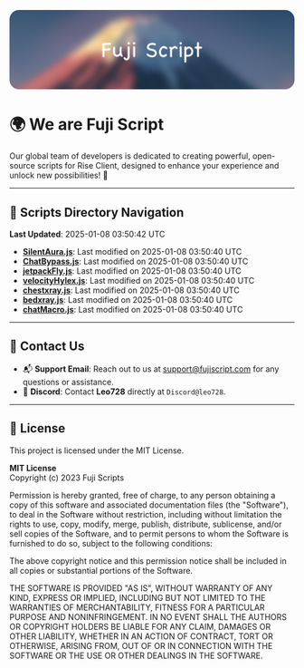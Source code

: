 ![Banner](.github/b.webp)

# 🌍 **We are Fuji Script**

Our global team of developers is dedicated to creating powerful, open-source scripts for Rise Client, designed to enhance your experience and unlock new possibilities! 🌟

---
<!-- SCRIPTS_NAVIGATION_START -->
## 📂 **Scripts Directory Navigation**

**Last Updated**: 2025-01-08 03:50:42 UTC

- **[SilentAura.js](scripts/SilentAura.js)**: Last modified on 2025-01-08 03:50:40 UTC
- **[ChatBypass.js](scripts/ChatBypass.js)**: Last modified on 2025-01-08 03:50:40 UTC
- **[jetpackFly.js](scripts/jetpackFly.js)**: Last modified on 2025-01-08 03:50:40 UTC
- **[velocityHylex.js](scripts/velocityHylex.js)**: Last modified on 2025-01-08 03:50:40 UTC
- **[chestxray.js](scripts/chestxray.js)**: Last modified on 2025-01-08 03:50:40 UTC
- **[bedxray.js](scripts/bedxray.js)**: Last modified on 2025-01-08 03:50:40 UTC
- **[chatMacro.js](scripts/chatMacro.js)**: Last modified on 2025-01-08 03:50:40 UTC

<!-- SCRIPTS_NAVIGATION_END -->

---

## 💬 **Contact Us**  
- 📬 **Support Email**: Reach out to us at [support@fujiscript.com](mailto:support@fujiscript.com) for any questions or assistance.  
- 💬 **Discord**: Contact **Leo728** directly at `Discord@leo728`.

---

## 📜 **License**

This project is licensed under the MIT License.  

**MIT License**  
Copyright (c) 2023 Fuji Scripts  

Permission is hereby granted, free of charge, to any person obtaining a copy of this software and associated documentation files (the "Software"), to deal in the Software without restriction, including without limitation the rights to use, copy, modify, merge, publish, distribute, sublicense, and/or sell copies of the Software, and to permit persons to whom the Software is furnished to do so, subject to the following conditions:  

The above copyright notice and this permission notice shall be included in all copies or substantial portions of the Software.  

THE SOFTWARE IS PROVIDED "AS IS", WITHOUT WARRANTY OF ANY KIND, EXPRESS OR IMPLIED, INCLUDING BUT NOT LIMITED TO THE WARRANTIES OF MERCHANTABILITY, FITNESS FOR A PARTICULAR PURPOSE AND NONINFRINGEMENT. IN NO EVENT SHALL THE AUTHORS OR COPYRIGHT HOLDERS BE LIABLE FOR ANY CLAIM, DAMAGES OR OTHER LIABILITY, WHETHER IN AN ACTION OF CONTRACT, TORT OR OTHERWISE, ARISING FROM, OUT OF OR IN CONNECTION WITH THE SOFTWARE OR THE USE OR OTHER DEALINGS IN THE SOFTWARE.  
